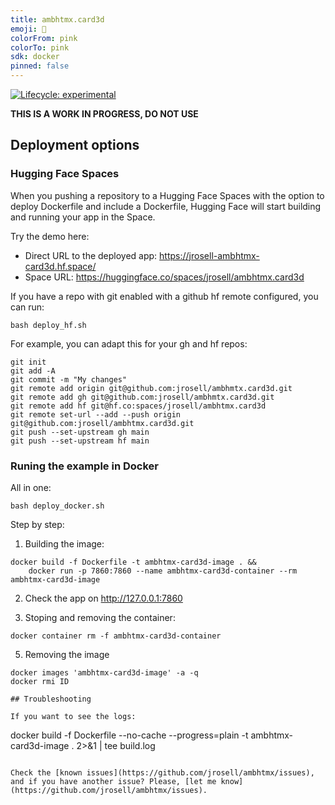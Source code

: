 ```yaml
---
title: ambhtmx.card3d
emoji: 🏃
colorFrom: pink
colorTo: pink
sdk: docker
pinned: false
---
```


<!-- badges: start -->

[![Lifecycle:
experimental](https://img.shields.io/badge/lifecycle-experimental-orange.svg)](https://www.tidyverse.org/lifecycle/#experimental)

<!-- badges: end -->

**THIS IS A WORK IN PROGRESS, DO NOT USE**

## Deployment options

### Hugging Face Spaces

When you pushing a repository to a Hugging Face Spaces with the option to deploy Dockerfile and include a Dockerfile, Hugging Face will start building and running your app in the Space.

Try the demo here: 

* Direct URL to the deployed app: https://jrosell-ambhtmx-card3d.hf.space/
* Space URL: https://huggingface.co/spaces/jrosell/ambhtmx.card3d


If you have a repo with git enabled with a github hf remote configured, you can run:

```
bash deploy_hf.sh
```

For example, you can adapt this for your gh and hf repos:

```
git init
git add -A
git commit -m "My changes"
git remote add origin git@github.com:jrosell/ambhmtx.card3d.git
git remote add gh git@github.com:jrosell/ambhmtx.card3d.git
git remote add hf git@hf.co:spaces/jrosell/ambhtmx.card3d
git remote set-url --add --push origin git@github.com:jrosell/ambhtmx.card3d.git
git push --set-upstream gh main
git push --set-upstream hf main
```

### Runing the example in Docker

All in one:

```
bash deploy_docker.sh
```

Step by step:

1. Building the image:

```
docker build -f Dockerfile -t ambhtmx-card3d-image . && 
    docker run -p 7860:7860 --name ambhtmx-card3d-container --rm ambhtmx-card3d-image
```

2. Check the app on http://127.0.0.1:7860

4. Stoping and removing the container:

```
docker container rm -f ambhtmx-card3d-container
```

5. Removing the image
```
docker images 'ambhtmx-card3d-image' -a -q
docker rmi ID

## Troubleshooting

If you want to see the logs:

```
docker build -f Dockerfile  --no-cache --progress=plain -t ambhtmx-card3d-image . 2>&1 | tee build.log
```

Check the [known issues](https://github.com/jrosell/ambhtmx/issues), and if you have another issue? Please, [let me know](https://github.com/jrosell/ambhtmx/issues).
